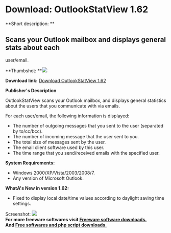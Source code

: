 # Download: OutlookStatView 1.62

**Short description: **

## Scans your Outlook mailbox and displays general stats about each
user/email.

  
**Thumbshot: **![](http://www.freewarefiles.com/screenshot/outlookstatview_md.jpg)   
  
**Download link:** [Download OutlookStatView 1.62](http://freesoftwares.boysofts.com/OutlookStatView_program_49396.html)  
  

**Publisher's Description**  
  

OutlookStatView scans your Outlook mailbox, and displays general statistics
about the users that you communicate with via emails.

For each user/email, the following information is displayed:

  * The number of outgoing messages that you sent to the user (separated by to/cc/bcc). 
  * The number of incoming message that the user sent to you. 
  * The total size of messages sent by the user. 
  * The email client software used by this user. 
  * The time range that you send/received emails with the specified user. 

**System Requirements:**

  * Windows 2000/XP/Vista/2003/2008/7. 
  * Any version of Microsoft Outlook. 

**WhatA's New in version 1.62:**

  * Fixed to display local date/time values according to daylight saving time settings. 

  
  
Screenshot: ![](http://www.freewarefiles.com/screenshot/outlookstatview.jpg)  
**For more freeware softwares visit [Freeware software downloads.](http://freesoftwares.boysofts.com/)**   
**And [Free softwares and php script downloads.](http://www.boysofts.com/)**

